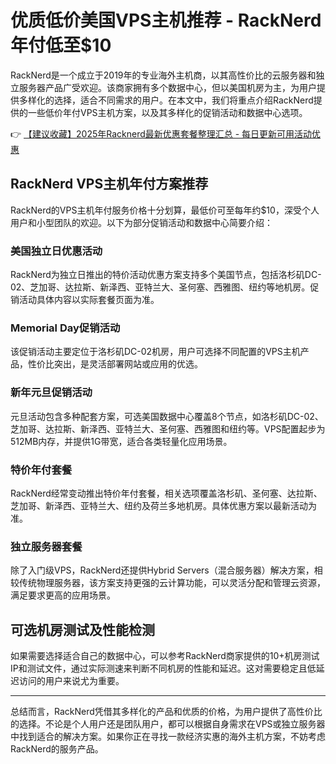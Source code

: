 # 优质低价美国VPS主机推荐 - RackNerd年付低至$10

RackNerd是一个成立于2019年的专业海外主机商，以其高性价比的云服务器和独立服务器产品广受欢迎。该商家拥有多个数据中心，但以美国机房为主，为用户提供多样化的选择，适合不同需求的用户。在本文中，我们将重点介绍RackNerd提供的一些低价年付VPS主机方案，以及其多样化的促销活动和数据中心选项。

👉 [【建议收藏】2025年Racknerd最新优惠套餐整理汇总 - 每日更新可用活动优惠](https://bit.ly/Rack_Nerd)

## RackNerd VPS主机年付方案推荐

RackNerd的VPS主机年付服务价格十分划算，最低价可至每年约$10，深受个人用户和小型团队的欢迎。以下为部分促销活动和数据中心简要介绍：

### 美国独立日优惠活动
RackNerd为独立日推出的特价活动优惠方案支持多个美国节点，包括洛杉矶DC-02、芝加哥、达拉斯、新泽西、亚特兰大、圣何塞、西雅图、纽约等地机房。促销活动具体内容以实际套餐页面为准。

### Memorial Day促销活动
该促销活动主要定位于洛杉矶DC-02机房，用户可选择不同配置的VPS主机产品，性价比突出，是灵活部署网站或应用的优选。

### 新年元旦促销活动
元旦活动包含多种配套方案，可选美国数据中心覆盖8个节点，如洛杉矶DC-02、芝加哥、达拉斯、新泽西、亚特兰大、圣何塞、西雅图和纽约等。VPS配置起步为512MB内存，并提供1G带宽，适合各类轻量化应用场景。

### 特价年付套餐
RackNerd经常变动推出特价年付套餐，相关选项覆盖洛杉矶、圣何塞、达拉斯、芝加哥、新泽西、亚特兰大、纽约及荷兰多地机房。具体优惠方案以最新活动为准。

### 独立服务器套餐
除了入门级VPS，RackNerd还提供Hybrid Servers（混合服务器）解决方案，相较传统物理服务器，该方案支持更强的云计算功能，可以灵活分配和管理云资源，满足要求更高的应用场景。

## 可选机房测试及性能检测

如果需要选择适合自己的数据中心，可以参考RackNerd商家提供的10+机房测试IP和测试文件，通过实际测速来判断不同机房的性能和延迟。这对需要稳定且低延迟访问的用户来说尤为重要。

---

总结而言，RackNerd凭借其多样化的产品和优质的价格，为用户提供了高性价比的选择。不论是个人用户还是团队用户，都可以根据自身需求在VPS或独立服务器中找到适合的解决方案。如果你正在寻找一款经济实惠的海外主机方案，不妨考虑RackNerd的服务产品。